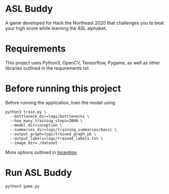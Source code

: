# ASL Buddy
A game developed for Hack the Northeast 2020 that challenges you to beat your high score while learning the ASL alphabet.

# Requirements
This project uses Python3, OpenCV, Tensorflow, Pygame, as well as other libraries outlined in the requirements.txt

# Before running this project
Before running the application, train the model using 
```
python3 train.py \
  --bottleneck_dir=logs/bottlenecks \
  --how_many_training_steps=2000 \
  --model_dir=inception \
  --summaries_dir=logs/training_summaries/basic \
  --output_graph=logs/trained_graph.pb \
  --output_labels=logs/trained_labels.txt \
  --image_dir=./dataset
```
More options outlined in [Inception](https://github.com/tensorflow/models/blob/master/research/inception/README.md)

# Run ASL Buddy
```
python3 game.py
```



